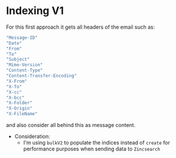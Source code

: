 # Indexing V1

For this first approach it gets all headers of the email such as:

```zsh
"Message-ID"
"Date"
"From"
"To"
"Subject"
"Mime-Version"
"Content-Type"
"Content-Transfer-Encoding"
"X-From"
"X-To"
"X-cc"
"X-bcc"
"X-Folder"
"X-Origin"
"X-FileName"
```

and also consider all behind this as message content.

- Consideration:
    - I'm using `bulkV2` to populate the indices instead of `create` for performance purposes when sending data
      to `Zincsearch`
